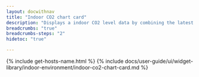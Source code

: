 ```yaml
---
layout: docwithnav
title: "Indoor CO2 chart card"
description: "Displays a indoor CO2 level data by combining the latest and aggregated values with an optional simplified chart."
breadcrumbs: "true"
breadcrumbs-steps: "2"
hidetoc: "true"

---
```

{% include get-hosts-name.html %}
{% include docs/user-guide/ui/widget-library/indoor-environment/indoor-co2-chart-card.md %}
